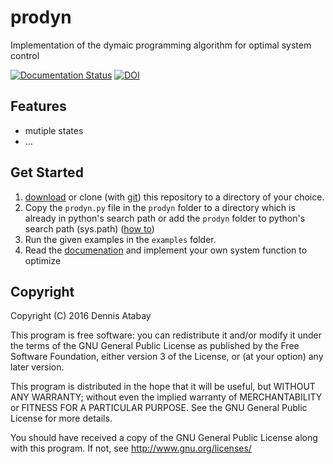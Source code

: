# prodyn
Implementation of the dymaic programming algorithm for optimal system control

[![Documentation Status](https://readthedocs.org/projects/prodyn/badge/?version=latest)](https://prodyn.readthedocs.org/en/latest/) [![DOI](https://zenodo.org/badge/73300738.svg)](https://zenodo.org/badge/latestdoi/73300738)

## Features

  * mutiple states
  * ...


## Get Started

1. [download](https://github.com/yabata/prodyn/archive/master.zip) or clone (with [git](http://git-scm.com/)) this repository to a directory of your choice.
2. Copy the `prodyn.py` file in the `prodyn` folder to a directory which is already in python's search path or add the `prodyn` folder to python's search path (sys.path) ([how to](http://stackoverflow.com/questions/17806673/where-shall-i-put-my-self-written-python-packages/17811151#17811151))
3. Run the given examples in the `examples` folder.
4. Read the [documenation](http://prodyn.readthedocs.org) and implement your own system function to optimize


## Copyright

Copyright (C) 2016  Dennis Atabay

This program is free software: you can redistribute it and/or modify
it under the terms of the GNU General Public License as published by
the Free Software Foundation, either version 3 of the License, or
(at your option) any later version.

This program is distributed in the hope that it will be useful,
but WITHOUT ANY WARRANTY; without even the implied warranty of
MERCHANTABILITY or FITNESS FOR A PARTICULAR PURPOSE.  See the
GNU General Public License for more details.

You should have received a copy of the GNU General Public License
along with this program.  If not, see <http://www.gnu.org/licenses/>


